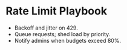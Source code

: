 # Rate Limit Playbook

- Backoff and jitter on 429.
- Queue requests; shed load by priority.
- Notify admins when budgets exceed 80%.

